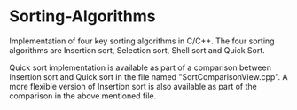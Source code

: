 # Sorting-Algorithms
Implementation of four key sorting algorithms in C/C++. The four sorting algorithms are Insertion sort, Selection sort, Shell sort and Quick Sort.

Quick sort implementation is available as part of a comparison between Insertion sort and Quick sort in the file named "SortComparisonView.cpp". A more flexible version of Insertion sort is also available as part of the comparison in the above mentioned file. 
